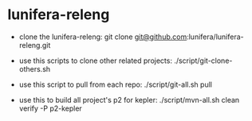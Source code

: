lunifera-releng
===============

- clone the lunifera-releng:
git clone git@github.com:lunifera/lunifera-releng.git

- use this scripts to clone other related projects:
./script/git-clone-others.sh

- use this script to pull from each repo:
./script/git-all.sh pull

- use this to build all project's p2 for kepler:
./script/mvn-all.sh clean verify -P p2-kepler

